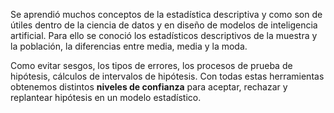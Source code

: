Se aprendió muchos conceptos de la estadística descriptiva y como son de útiles dentro de la ciencia de datos y en diseño de modelos de inteligencia artificial. Para ello se conoció los estadísticos descriptivos de la muestra y la población, la diferencias entre media, media y la moda. 

Como evitar sesgos, los tipos de errores, los procesos de prueba de hipótesis, cálculos de intervalos de hipótesis. Con todas estas herramientas obtenemos distintos **niveles de confianza** para aceptar, rechazar y replantear hipótesis en un modelo estadístico.


